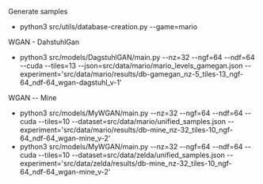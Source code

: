 Generate samples
* python3 src/utils/database-creation.py --game=mario

WGAN - DahstuhlGan
* python3 src/models/DagstuhlGAN/main.py --nz=32 --ngf=64 --ndf=64 --cuda --tiles=13 --json=src/data/mario/mario_levels_gamegan.json --experiment='src/data/mario/results/db-gamegan_nz-5_tiles-13_ngf-64_ndf-64_wgan-dagstuhl_v-1'

WGAN -- Mine
* python3 src/models/MyWGAN/main.py --nz=32 --ngf=64 --ndf=64 --cuda --tiles=10 --dataset=src/data/mario/unified_samples.json --experiment='src/data/mario/results/db-mine_nz-32_tiles-10_ngf-64_ndf-64_wgan-mine_v-2'
* python3 src/models/MyWGAN/main.py --nz=32 --ngf=64 --ndf=64 --cuda --tiles=10 --dataset=src/data/zelda/unified_samples.json --experiment='src/data/zelda/results/db-mine_nz-32_tiles-10_ngf-64_ndf-64_wgan-mine_v-2'